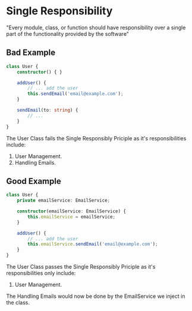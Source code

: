 # Single Responsibility

"Every module, class, or function should have responsibility over a single part of the functionality provided by the software"

## Bad Example

```typescript
class User {
    constructor() { }

    addUser() {
        // ... add the user
        this.sendEmail('email@example.com');
    }

    sendEmail(to: string) {
        // ...
    }
}
```

The User Class fails the Single Responsibly Priciple as it's responsibilities include:

1. User Management.
2. Handling Emails.

## Good Example

```typescript
class User {
    private emailService: EmailService;

    constructor(emailService: EmailService) {
        this.emailService = emailService;
    }

    addUser() {
        // ... add the user
        this.emailService.sendEmail('email@example.com');
    }
}
```

The User Class passes the Single Responsibly Priciple as it's responsibilities only include:

1. User Management.

The Handling Emails would now be done by the EmailService we inject in the class.